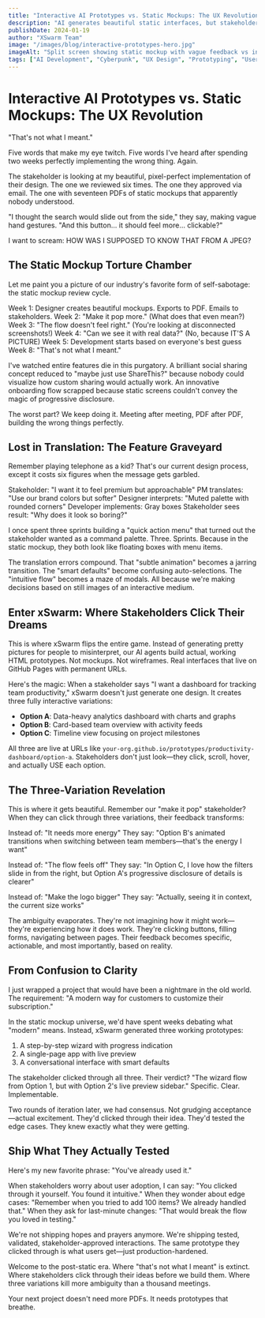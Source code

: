 ```yaml
---
title: "Interactive AI Prototypes vs. Static Mockups: The UX Revolution"
description: "AI generates beautiful static interfaces, but stakeholders still give feedback like \"make it pop\" on PDF attachments. XSwarm creates actual working prototypes on GitHub Pages where stakeholders click through real interfaces."
publishDate: 2024-01-19
author: "XSwarm Team"
image: "/images/blog/interactive-prototypes-hero.jpg"
imageAlt: "Split screen showing static mockup with vague feedback vs interactive prototype with specific insights"
tags: ["AI Development", "Cyberpunk", "UX Design", "Prototyping", "User Feedback"]
---
```


# Interactive AI Prototypes vs. Static Mockups: The UX Revolution

"That's not what I meant."

Five words that make my eye twitch. Five words I've heard after spending two weeks perfectly implementing the wrong thing. Again.

The stakeholder is looking at my beautiful, pixel-perfect implementation of their design. The one we reviewed six times. The one they approved via email. The one with seventeen PDFs of static mockups that apparently nobody understood.

"I thought the search would slide out from the side," they say, making vague hand gestures. "And this button... it should feel more... clickable?"

I want to scream: HOW WAS I SUPPOSED TO KNOW THAT FROM A JPEG?

## The Static Mockup Torture Chamber

Let me paint you a picture of our industry's favorite form of self-sabotage: the static mockup review cycle.

Week 1: Designer creates beautiful mockups. Exports to PDF. Emails to stakeholders.
Week 2: "Make it pop more." (What does that even mean?)
Week 3: "The flow doesn't feel right." (You're looking at disconnected screenshots!)
Week 4: "Can we see it with real data?" (No, because IT'S A PICTURE)
Week 5: Development starts based on everyone's best guess
Week 8: "That's not what I meant."

I've watched entire features die in this purgatory. A brilliant social sharing concept reduced to "maybe just use ShareThis?" because nobody could visualize how custom sharing would actually work. An innovative onboarding flow scrapped because static screens couldn't convey the magic of progressive disclosure.

The worst part? We keep doing it. Meeting after meeting, PDF after PDF, building the wrong things perfectly.

## Lost in Translation: The Feature Graveyard

Remember playing telephone as a kid? That's our current design process, except it costs six figures when the message gets garbled.

Stakeholder: "I want it to feel premium but approachable"
PM translates: "Use our brand colors but softer"
Designer interprets: "Muted palette with rounded corners"
Developer implements: Gray boxes
Stakeholder sees result: "Why does it look so boring?"

I once spent three sprints building a "quick action menu" that turned out the stakeholder wanted as a command palette. Three. Sprints. Because in the static mockup, they both look like floating boxes with menu items.

The translation errors compound. That "subtle animation" becomes a jarring transition. The "smart defaults" become confusing auto-selections. The "intuitive flow" becomes a maze of modals. All because we're making decisions based on still images of an interactive medium.

## Enter xSwarm: Where Stakeholders Click Their Dreams

This is where xSwarm flips the entire game. Instead of generating pretty pictures for people to misinterpret, our AI agents build actual, working HTML prototypes. Not mockups. Not wireframes. Real interfaces that live on GitHub Pages with permanent URLs.

Here's the magic: When a stakeholder says "I want a dashboard for tracking team productivity," xSwarm doesn't just generate one design. It creates three fully interactive variations:

- **Option A**: Data-heavy analytics dashboard with charts and graphs
- **Option B**: Card-based team overview with activity feeds  
- **Option C**: Timeline view focusing on project milestones

All three are live at URLs like `your-org.github.io/prototypes/productivity-dashboard/option-a`. Stakeholders don't just look—they click, scroll, hover, and actually USE each option.

## The Three-Variation Revelation

This is where it gets beautiful. Remember our "make it pop" stakeholder? When they can click through three variations, their feedback transforms:

Instead of: "It needs more energy"
They say: "Option B's animated transitions when switching between team members—that's the energy I want"

Instead of: "The flow feels off"
They say: "In Option C, I love how the filters slide in from the right, but Option A's progressive disclosure of details is clearer"

Instead of: "Make the logo bigger"
They say: "Actually, seeing it in context, the current size works"

The ambiguity evaporates. They're not imagining how it might work—they're experiencing how it does work. They're clicking buttons, filling forms, navigating between pages. Their feedback becomes specific, actionable, and most importantly, based on reality.

## From Confusion to Clarity

I just wrapped a project that would have been a nightmare in the old world. The requirement: "A modern way for customers to customize their subscription."

In the static mockup universe, we'd have spent weeks debating what "modern" means. Instead, xSwarm generated three working prototypes:

1. A step-by-step wizard with progress indication
2. A single-page app with live preview
3. A conversational interface with smart defaults

The stakeholder clicked through all three. Their verdict? "The wizard flow from Option 1, but with Option 2's live preview sidebar." Specific. Clear. Implementable.

Two rounds of iteration later, we had consensus. Not grudging acceptance—actual excitement. They'd clicked through their idea. They'd tested the edge cases. They knew exactly what they were getting.

## Ship What They Actually Tested

Here's my new favorite phrase: "You've already used it."

When stakeholders worry about user adoption, I can say: "You clicked through it yourself. You found it intuitive." When they wonder about edge cases: "Remember when you tried to add 100 items? We already handled that." When they ask for last-minute changes: "That would break the flow you loved in testing."

We're not shipping hopes and prayers anymore. We're shipping tested, validated, stakeholder-approved interactions. The same prototype they clicked through is what users get—just production-hardened.

Welcome to the post-static era. Where "that's not what I meant" is extinct. Where stakeholders click through their ideas before we build them. Where three variations kill more ambiguity than a thousand meetings.

Your next project doesn't need more PDFs. It needs prototypes that breathe.